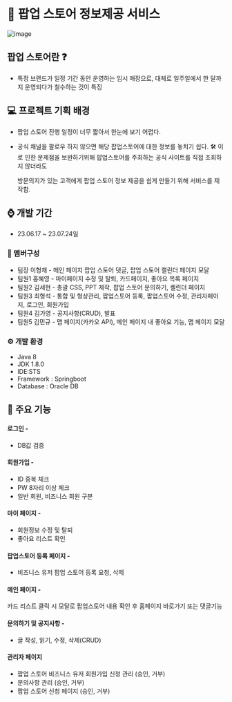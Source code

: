 # :calendar: 팝업 스토어 정보제공 서비스
![image](https://github.com/HongHyeYoung/team3-project/assets/103356641/8b3a96eb-7a84-45eb-89d2-0afbd4b55489)

## 팝업 스토어란 ❓
- 특정 브랜드가 일정 기간 동안 운영하는 임시 매장으로, 대체로 일주일에서 한 달까지 운영되다가 철수하는 것이 특징

## :computer: 프로젝트 기획 배경 
- 팝업 스토어 진행 일정이 너무 짧아서 한눈에 보기 어렵다.
- 공식 채널을 팔로우 하지 않으면 해당 팝업스토어에 대한 정보를 놓치기 쉽다.
  🛠 이로 인한 문제점을 보완하기위해 팝업스토어를 주최하는 공식 사이트를 직접 조회하지 않더라도

    방문의지가 있는 고객에게 팝업 스토어 정보 제공을 쉽게 만들기 위해 서비스를 제작함.

## :watch: 개발 기간
- 23.06.17 ~ 23.07.24일

### :couple: 멤버구성

- 팀장 이형채 - 메인 페이지 팝업 스토어 댓글, 팝업 스토어 캘린더 페이지 모달
- 팀원1 홍혜영 - 마이페이지 수정 및 탈퇴, 카드페이지, 좋아요 목록 페이지
- 팀원2 김세현 - 총괄 CSS, PPT 제작, 팝업 스토어 문의하기, 켈린더 페이지
- 팀원3 최형석 - 통합 및 형상관리, 팝업스토어 등록, 팝업스토어 수정, 관리자페이지, 로그인, 회원가입
- 팀원4 김가영 - 공지사항(CRUD), 발표
- 팀원5 김민규 - 맵 페이지(카카오 API), 메인 페이지 내 좋아요 기능, 맵 페이지 모달

### ⚙️ 개발 환경

- Java 8
- JDK 1.8.0
- IDE:STS
- Framework : Springboot
- Database : Oracle DB

## :pushpin: 주요 기능

#### 로그인 - 
- DB값 검증

#### 회원가입 - 
- ID 중복 체크
- PW 8자리 이상 체크
- 일반 회원, 비즈니스 회원 구분

#### 마이 페이지 -
- 회원정보 수정 및 탈퇴
- 좋아요 리스트 확인

#### 팝업스토어 등록 페이지 -
- 비즈니스 유저 팝업 스토어 등록 요청, 삭제

#### 메인 페이지 -
카드 리스트 클릭 시 모달로 팝업스토어 내용 확인 후 홈페이지 바로가기 또는 댓글기능  

#### 문의하기 및 공지사항 -
- 글 작성, 읽기, 수정, 삭제(CRUD)
   
#### 관리자 페이지
- 팝업 스토어 비즈니스 유저 회원가입 신청 관리 (승인, 거부)
- 문의사항 관리 (승인, 거부)
- 팝업 스토어 신청 페이지 (승인, 거부)
